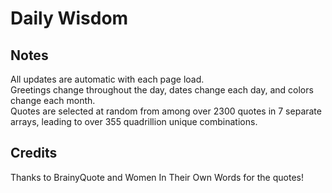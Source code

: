 # Daily Wisdom

## Notes
All updates are automatic with each page load.  
Greetings change throughout the day, dates change each day, and colors change each month.  
Quotes are selected at random from among over 2300 quotes in 7 separate arrays, leading to over 355 quadrillion unique combinations.

## Credits
Thanks to BrainyQuote and Women In Their Own Words for the quotes!